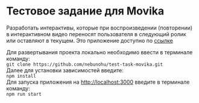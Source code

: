 # Тестовое задание для Movika
Разработать интерактивы, которые при воспроизведении (повторении) в интерактивном видео переносят пользователя в следующий ролик или оставляют в текущем. 
Это приложение доступно по [ссылке](https://nebunohu.github.io/test-task-movika/)

Для развертывания проекта локально необходимо ввести в терминале команду:<br>
`git clone https://github.com/nebunohu/test-task-movika.git`<br>
Далее для установки зависимостей введите:<br>
`npm install`<br>
Для запуска приложения на [http://localhost:3000](http://localhost:3000) введите в терминале команду:<br>
`npm run start`<br>

